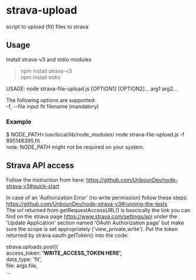 # strava-upload
script to upload (fit) files to strava

## Usage
Install strava-v3 and stdio modules
> npm install strava-v3  
> npm install stdio  

USAGE: node strava-file-upload.js [OPTION1] [OPTION2]... arg1 arg2...

The following options are supported:  
-f, --file <ARG1> 	input fit filename (mandatory)

### Example
$ NODE_PATH=/usr/local/lib/node_modules/  node strava-file-upload.js  -f 895146395.fit  
note: NODE_PATH might not be required on your system.


## Strava API access
Follow the instruction from here: https://github.com/UnbounDev/node-strava-v3#quick-start


In case of an 'Authorization Error' (no write permission) follow these steps: https://github.com/UnbounDev/node-strava-v3#running-the-tests  
The url returned from getRequestAccessURL() is bascically the link you can find on the strava page
https://www.strava.com/settings/api under the 'Update Application' section named 'OAuth Authorization page' but make sure the scope is set appropriately ('view_private,write').
Put the token returned by strava.oauth.getToken() into the code:  

strava.uploads.post({  
    access_token: **'WRITE_ACCESS_TOKEN HERE',**  
    data_type:    'fit',  
    file:         args.file,  
 ...  
